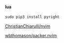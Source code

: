#### lua
```csharp
sudo pip3 install pyright
```
[ChristianChiarulli/nvim](https://github.com/ChristianChiarulli/nvim)

[wbthomason/packer.nvim](https://github.com/wbthomason/packer.nvim)
